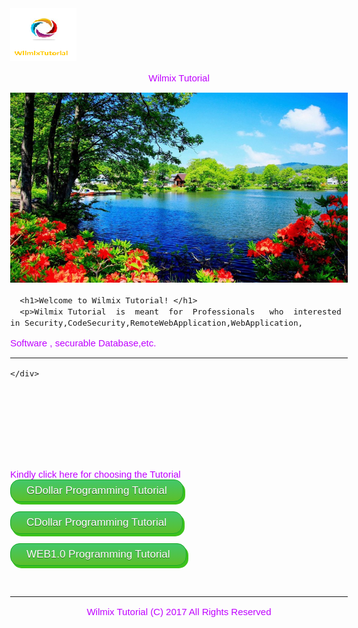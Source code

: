 

<!DOCTYPE html>
<html>
<head>
  <title> Wilmix Programming  Tutorial </title>
<meta charset="utf-8">
  <meta name="viewport" content="width=device-width, initial-scale=1">
  <link rel="stylesheet" href="https://maxcdn.bootstrapcdn.com/bootstrap/3.3.7/css/bootstrap.min.css">
  <script src="https://ajax.googleapis.com/ajax/libs/jquery/3.2.0/jquery.min.js"></script>
  <script src="https://maxcdn.bootstrapcdn.com/bootstrap/3.3.7/js/bootstrap.min.js"></script>
<link rel="stylesheet" href="https://www.w3schools.com/w3css/4/w3.css">


<style>
  

h1 {
            font-size: 15px;
 style="color:blue";       }
        h2 {
            color: rgb(0, 232, 15);
            font-size: 1.5em;
        }      
 body {
            font-size: 15px; bgcolor="blue";
        }
        h2 {
            color: rgb(0, 232, 15);
            font-size: 1.5em;
        }  
        
        #rabbits-info-heading {
            background-color: purple;
        }
        
        p {
            color: rgb(191, 0, 255);
            font-family: "Helvetica", sans-serif;
        }
        
        #rabbits-info {
            color: purple;
        }
        
        .song-lyrics {
            background-color: yellow;
            font-family: monospace;
        }
        
      


.myButton {
	-moz-box-shadow: 3px 4px 0px 0px #3dc21b;
	-webkit-box-shadow: 3px 4px 0px 0px #3dc21b;
	box-shadow: 3px 4px 0px 0px #3dc21b;
	background:-webkit-gradient(linear, left top, left bottom, color-stop(0.05, #44c767), color-stop(1, #5cbf2a));
	background:-moz-linear-gradient(top, #44c767 5%, #5cbf2a 100%);
	background:-webkit-linear-gradient(top, #44c767 5%, #5cbf2a 100%);
	background:-o-linear-gradient(top, #44c767 5%, #5cbf2a 100%);
	background:-ms-linear-gradient(top, #44c767 5%, #5cbf2a 100%);
	background:linear-gradient(to bottom, #44c767 5%, #5cbf2a 100%);
	filter:progid:DXImageTransform.Microsoft.gradient(startColorstr='#44c767', endColorstr='#5cbf2a',GradientType=0);
	background-color:#44c767;
	-moz-border-radius:15px;
	-webkit-border-radius:15px;
	border-radius:15px;
	border:1px solid #18ab29;
	display:inline-block;
	cursor:pointer;
	color:#ffffff;
	font-family:Arial;
	font-size:17px;
	padding:7px 25px;
	text-decoration:none;
	text-shadow:0px 1px 0px #2f6627;
}
.myButton:hover {
	background:-webkit-gradient(linear, left top, left bottom, color-stop(0.05, #5cbf2a), color-stop(1, #44c767));
	background:-moz-linear-gradient(top, #5cbf2a 5%, #44c767 100%);
	background:-webkit-linear-gradient(top, #5cbf2a 5%, #44c767 100%);
	background:-o-linear-gradient(top, #5cbf2a 5%, #44c767 100%);
	background:-ms-linear-gradient(top, #5cbf2a 5%, #44c767 100%);
	background:linear-gradient(to bottom, #5cbf2a 5%, #44c767 100%);
	filter:progid:DXImageTransform.Microsoft.gradient(startColorstr='#5cbf2a', endColorstr='#44c767',GradientType=0);
	background-color:#5cbf2a;
}
.myButton:active {
	position:relative;
	top:1px;

  </style>  
</head>
<body>
<img  src="Wilmix.png">     <p class=h1 align="center">Wilmix Tutorial</p>

<img src="pic.jpg">
  
<br>

 <div class="col-sm-8 text-left"> 


      <h1>Welcome to Wilmix Tutorial! </h1>
      <p>Wilmix Tutorial  is  meant  for  Professionals   who  interested  in Security,CodeSecurity,RemoteWebApplication,WebApplication,

Software , securable  Database,etc.


</p>
      <hr>
 
    </div>

 


<br>
<br>
<br>
<br>
<br>
<br>

Kindly  click here  for  choosing   the  Tutorial
<br>
<a href="#" class="myButton">GDollar Programming Tutorial</a>




<a href="#" class="myButton">CDollar Programming Tutorial</a>



<a href="#" class="myButton">WEB1.0 Programming Tutorial</a>





<br>
<hr>
<p align="center"> Wilmix Tutorial  (C)  2017  All Rights  Reserved</p>

</body>


</html>
